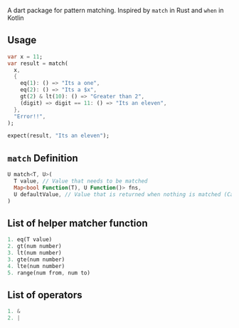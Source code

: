 <!-- 
This README describes the package. If you publish this package to pub.dev,
this README's contents appear on the landing page for your package.

For information about how to write a good package README, see the guide for
[writing package pages](https://dart.dev/guides/libraries/writing-package-pages). 

For general information about developing packages, see the Dart guide for
[creating packages](https://dart.dev/guides/libraries/create-library-packages)
and the Flutter guide for
[developing packages and plugins](https://flutter.dev/developing-packages). 
-->

A dart package for pattern matching. Inspired by `match` in Rust and `when` in Kotlin

## Usage

```dart
var x = 11;
var result = match(
  x,
  {
    eq(1): () => "Its a one",
    eq(2): () => "Its a $x",
    gt(2) & lt(10): () => "Greater than 2",
    (digit) => digit == 11: () => "Its an eleven",
  },
  "Error!!",
);

expect(result, "Its an eleven");
```

## `match` Definition
```dart
U match<T, U>(
  T value, // Value that needs to be matched
  Map<bool Function(T), U Function()> fns,
  U defaultValue, // Value that is returned when nothing is matched (Can be null as well)
)
```

## List of helper matcher function
```dart
1. eq(T value)
2. gt(num number)
3. lt(num number)
3. gte(num number)
4. lte(num number)
5. range(num from, num to)
```

## List of operators
```dart
1. &
2. |
```

